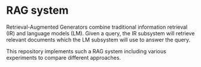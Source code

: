 # RAG system

Retrieval-Augmented Generators combine traditional information retrieval (IR) and language models (LM). Given a query, the IR subsystem will retrieve relevant documents which the LM subsystem will use to answer the query.

This repository implements such a RAG system including various experiments to compare different approaches.
